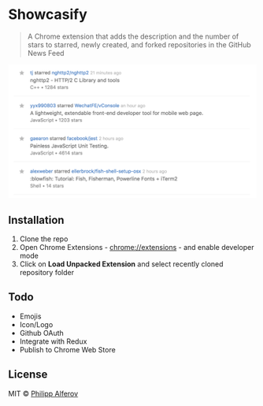 # Showcasify
> A Chrome extension that adds the description and the number of stars to starred, newly created, and forked repositories in the GitHub News Feed

![showcasify](media/screen.png)

## Installation
1. Clone the repo
2. Open Chrome Extensions -  [chrome://extensions](chrome://extensions) - and enable developer mode
3. Click on **Load Unpacked Extension** and select recently cloned repository folder

## Todo
- Emojis
- Icon/Logo
- Github OAuth
- Integrate with Redux
- Publish to Chrome Web Store

## License
MIT © [Philipp Alferov](https://github.com/alferov)
